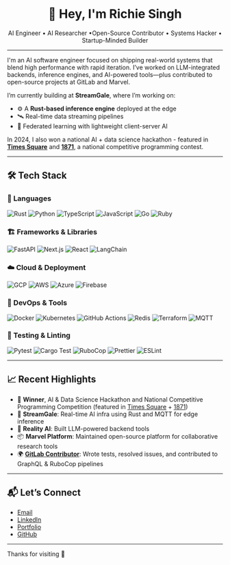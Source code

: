 <h1 align="center">👋 Hey, I'm Richie Singh</h1>

<p align="center">
  AI Engineer • AI Researcher  •Open-Source Contributor • Systems Hacker • Startup-Minded Builder
</p>

---

I'm an AI software engineer focused on shipping real-world systems that blend high performance with rapid iteration. I’ve worked on LLM-integrated backends, inference engines, and AI-powered tools—plus contributed to open-source projects at GitLab and Marvel.

I’m currently building at **StreamGale**, where I’m working on:
- ⚙️ A **Rust-based inference engine** deployed at the edge  
- 🛰️ Real-time data streaming pipelines  
- 🧠 Federated learning with lightweight client-server AI  

In 2024, I also won a national AI + data science hackathon - featured in [**Times Square**](https://www.linkedin.com/feed/update/urn:li:activity:7193663891158061057/) and [**1871**](https://www.linkedin.com/feed/update/urn:li:activity:7257032180856496128/), a national competitive programming contest.

---

## 🛠️ Tech Stack

### 🧠 Languages  
![Rust](https://img.shields.io/badge/Rust-000000?style=flat&logo=rust&logoColor=white)
![Python](https://img.shields.io/badge/Python-3776AB?style=flat&logo=python&logoColor=white)
![TypeScript](https://img.shields.io/badge/TypeScript-007ACC?style=flat&logo=typescript&logoColor=white)
![JavaScript](https://img.shields.io/badge/JavaScript-F7DF1E?style=flat&logo=javascript&logoColor=black)
![Go](https://img.shields.io/badge/Go-00ADD8?style=flat&logo=go&logoColor=white)
![Ruby](https://img.shields.io/badge/Ruby-CC342D?style=flat&logo=ruby&logoColor=white)

### 🏗️ Frameworks & Libraries  
![FastAPI](https://img.shields.io/badge/FastAPI-009688?style=flat&logo=fastapi&logoColor=white)
![Next.js](https://img.shields.io/badge/Next.js-000000?style=flat&logo=nextdotjs&logoColor=white)
![React](https://img.shields.io/badge/React-20232A?style=flat&logo=react&logoColor=61DAFB)
![LangChain](https://img.shields.io/badge/LangChain-blue?style=flat)

### ☁️ Cloud & Deployment  
![GCP](https://img.shields.io/badge/Google%20Cloud-4285F4?style=flat&logo=googlecloud&logoColor=white)
![AWS](https://img.shields.io/badge/AWS-232F3E?style=flat&logo=amazonaws&logoColor=white)
![Azure](https://img.shields.io/badge/Azure-0078D4?style=flat&logo=microsoftazure&logoColor=white)
![Firebase](https://img.shields.io/badge/Firebase-FFCA28?style=flat&logo=firebase&logoColor=black)

### 🐳 DevOps & Tools  
![Docker](https://img.shields.io/badge/Docker-2496ED?style=flat&logo=docker&logoColor=white)
![Kubernetes](https://img.shields.io/badge/Kubernetes-326CE5?style=flat&logo=kubernetes&logoColor=white)
![GitHub Actions](https://img.shields.io/badge/GitHub_Actions-2088FF?style=flat&logo=githubactions&logoColor=white)
![Redis](https://img.shields.io/badge/Redis-DC382D?style=flat&logo=redis&logoColor=white)
![Terraform](https://img.shields.io/badge/Terraform-623CE4?style=flat&logo=terraform&logoColor=white)
![MQTT](https://img.shields.io/badge/MQTT-1E1E1E?style=flat)

### 🧪 Testing & Linting  
![Pytest](https://img.shields.io/badge/Pytest-0A9EDC?style=flat)
![Cargo Test](https://img.shields.io/badge/Cargo_Test-000000?style=flat&logo=rust&logoColor=white)
![RuboCop](https://img.shields.io/badge/RuboCop-CC342D?style=flat)
![Prettier](https://img.shields.io/badge/Prettier-F7B93E?style=flat)
![ESLint](https://img.shields.io/badge/ESLint-4B32C3?style=flat&logo=eslint)

---

## 📈 Recent Highlights

- 🥇 **Winner**, AI & Data Science Hackathon and National Competitive Programming Competition (featured in [Times Square](https://www.linkedin.com/feed/update/urn:li:activity:7193663891158061057/) + [1871](https://www.linkedin.com/feed/update/urn:li:activity:7257032180856496128/))  
- 🔧 **StreamGale**: Real-time AI infra using Rust and MQTT for edge inference  
- 🚀 **Reality AI**: Built LLM-powered backend tools  
- 📦 **Marvel Platform**: Maintained open-source platform for collaborative research tools  
- 🌍 **[GitLab Contributor](https://gitlab.com/richie_ctr360)**: Wrote tests, resolved issues, and contributed to GraphQL & RuboCop pipelines

---

## 📬 Let’s Connect

- [Email](mailto:richie.amornchotsingh@gmail.com)  
- [LinkedIn](https://linkedin.com/in/richieamornchotsingh)  
- [Portfolio](https://hicounselor.com/portfolio/Richie/OTM3NDI=)  
- [GitHub](https://github.com/richiectr360)  

---

Thanks for visiting 🙌
